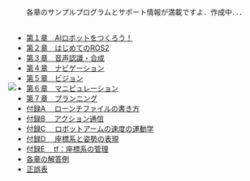 <img align="left" src="https://user-images.githubusercontent.com/6745835/182372813-df921abe-93af-4328-b58e-cd58d17e9506.jpg" hspace="20" vspace="150">
各章のサンプルプログラムとサポート情報が満載ですよ．作成中．．．<br> <br>
<ul>
<li><a href="https://github.com/AI-Robot-Book/chapter1">第１章　AIロボットをつくろう！</a></li>
<li><a href="https://github.com/AI-Robot-Book/chapter2">第２章　はじめてのROS2</a></li>
<li><a href="https://github.com/AI-Robot-Book/chapter3">第３章　音声認識・合成</a></li>
<li><a href="https://github.com/AI-Robot-Book/chapter4">第４章　ナビゲーション</a></li>
<li><a href="https://github.com/AI-Robot-Book/chapter5">第５章　ビジョン</a></li>
<li><a href="https://github.com/AI-Robot-Book/chapter6">第６章　マニピュレーション</a></li>
<li><a href="https://github.com/AI-Robot-Book/chapter7">第７章　プランニング</a></li>
<li><a href="https://github.com/AI-Robot-Book/appendixA">付録A 　ローンチファイルの書き方</a></li>
<li><a href="https://github.com/AI-Robot-Book/appendixB">付録B 　アクション通信</a></li>
<li><a href="https://github.com/AI-Robot-Book/appendixC">付録C 　ロボットアームの速度の運動学</a></li>
<li><a href="https://github.com/AI-Robot-Book/appendixD">付録D 　座標系と姿勢の表現</a></li>
<li><a href="https://github.com/AI-Robot-Book/appendixE">付録E　 tf：座標系の管理</a></li>
<li><a href="https://github.com/AI-Robot-Book/answers">各章の解答例</a></li>
<li><a href="https://github.com/AI-Robot-Book/errata">正誤表</a></li>
</ul>
